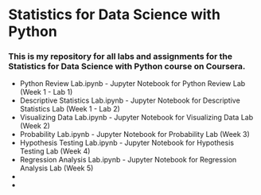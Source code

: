 # Statistics for Data Science with Python
### This is my repository for all labs and assignments for the Statistics for Data Science with Python course on Coursera.

- Python Review Lab.ipynb - Jupyter Notebook for Python Review Lab (Week 1 - Lab 1)
- Descriptive Statistics Lab.ipynb - Jupyter Notebook for Descriptive Statistics Lab (Week 1 - Lab 2)
- Visualizing Data Lab.ipynb - Jupyter Notebook for Visualizing Data Lab (Week 2)
- Probability Lab.ipynb - Jupyter Notebook for Probability Lab (Week 3)
- Hypothesis Testing Lab.ipynb - Jupyter Notebook for Hypothesis Testing Lab (Week 4)
- Regression Analysis Lab.ipynb - Jupyter Notebook for Regression Analysis Lab (Week 5)
- 
- 
